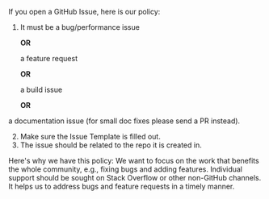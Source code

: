 If you open a GitHub Issue, here is our policy: 
1. It must be a bug/performance issue 
   
   **OR**
   
    a feature request 

   **OR** 
   
    a build issue

   **OR**
   
a documentation issue (for small doc fixes please send a PR instead). 

2. Make sure the Issue Template is filled out. 
3. The issue should be related to the repo it is created in.

Here's why we have this policy: We want to focus on the work that benefits the whole community, e.g., fixing bugs and adding features. Individual support should be sought on Stack Overflow or other non-GitHub channels. It helps us to address bugs and feature requests in a timely manner.